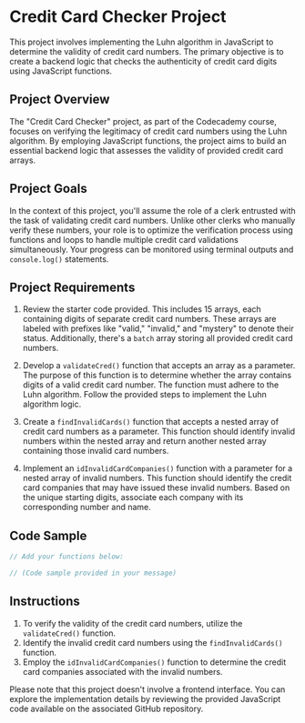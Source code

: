 # Credit Card Checker Project

This project involves implementing the Luhn algorithm in JavaScript to determine the validity of credit card numbers. The primary objective is to create a backend logic that checks the authenticity of credit card digits using JavaScript functions.

## Project Overview

The "Credit Card Checker" project, as part of the Codecademy course, focuses on verifying the legitimacy of credit card numbers using the Luhn algorithm. By employing JavaScript functions, the project aims to build an essential backend logic that assesses the validity of provided credit card arrays.

## Project Goals

In the context of this project, you'll assume the role of a clerk entrusted with the task of validating credit card numbers. Unlike other clerks who manually verify these numbers, your role is to optimize the verification process using functions and loops to handle multiple credit card validations simultaneously. Your progress can be monitored using terminal outputs and `console.log()` statements.

## Project Requirements

1. Review the starter code provided. This includes 15 arrays, each containing digits of separate credit card numbers. These arrays are labeled with prefixes like "valid," "invalid," and "mystery" to denote their status. Additionally, there's a `batch` array storing all provided credit card numbers.

2. Develop a `validateCred()` function that accepts an array as a parameter. The purpose of this function is to determine whether the array contains digits of a valid credit card number. The function must adhere to the Luhn algorithm. Follow the provided steps to implement the Luhn algorithm logic.

3. Create a `findInvalidCards()` function that accepts a nested array of credit card numbers as a parameter. This function should identify invalid numbers within the nested array and return another nested array containing those invalid card numbers.

4. Implement an `idInvalidCardCompanies()` function with a parameter for a nested array of invalid numbers. This function should identify the credit card companies that may have issued these invalid numbers. Based on the unique starting digits, associate each company with its corresponding number and name.

## Code Sample

```javascript
// Add your functions below:

// (Code sample provided in your message)
```

## Instructions

1. To verify the validity of the credit card numbers, utilize the `validateCred()` function.
2. Identify the invalid credit card numbers using the `findInvalidCards()` function.
3. Employ the `idInvalidCardCompanies()` function to determine the credit card companies associated with the invalid numbers.

Please note that this project doesn't involve a frontend interface. You can explore the implementation details by reviewing the provided JavaScript code available on the associated GitHub repository.
